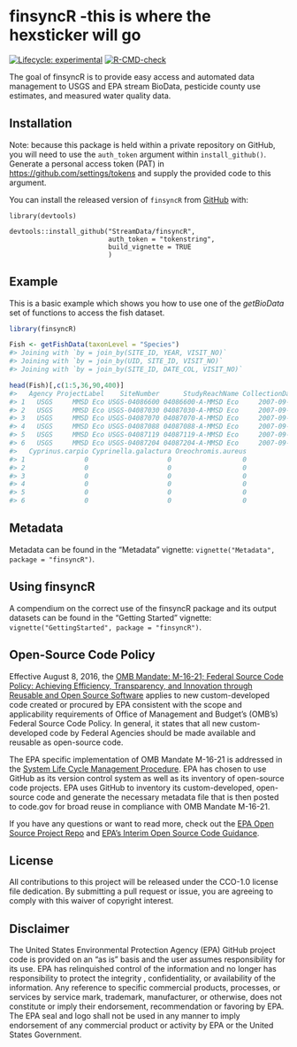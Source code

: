 
<!-- README.md is generated from README.Rmd. Please edit that file -->

# finsyncR -this is where the hexsticker will go

<!-- badges: start -->

[![Lifecycle:
experimental](https://img.shields.io/badge/lifecycle-experimental-orange.svg)](https://lifecycle.r-lib.org/articles/stages.html#experimental)
[![R-CMD-check](https://github.com/StreamData/finsyncR/actions/workflows/R-CMD-check.yaml/badge.svg)](https://github.com/StreamData/finsyncR/actions/workflows/R-CMD-check.yaml)
<!-- badges: end -->

The goal of finsyncR is to provide easy access and automated data
management to USGS and EPA stream BioData, pesticide county use
estimates, and measured water quality data.

## Installation

Note: because this package is held within a private repository on
GitHub, you will need to use the `auth_token` argument within
`install_github()`. Generate a personal access token (PAT) in
<https://github.com/settings/tokens> and supply the provided code to
this argument.

You can install the released version of `finsyncR` from
[GitHub](https://github.com/StreamData/finsyncR) with:

    library(devtools)

    devtools::install_github("StreamData/finsyncR",
                             auth_token = "tokenstring",
                             build_vignette = TRUE
                             )

## Example

This is a basic example which shows you how to use one of the
*getBioData* set of functions to access the fish dataset.

``` r
library(finsyncR)

Fish <- getFishData(taxonLevel = "Species")
#> Joining with `by = join_by(SITE_ID, YEAR, VISIT_NO)`
#> Joining with `by = join_by(UID, SITE_ID, VISIT_NO)`
#> Joining with `by = join_by(SITE_ID, DATE_COL, VISIT_NO)`

head(Fish)[,c(1:5,36,90,400)]
#>   Agency ProjectLabel    SiteNumber      StudyReachName CollectionDate
#> 1   USGS     MMSD Eco USGS-04086600 04086600-A-MMSD Eco     2007-09-10
#> 2   USGS     MMSD Eco USGS-04087030 04087030-A-MMSD Eco     2007-09-05
#> 3   USGS     MMSD Eco USGS-04087070 04087070-A-MMSD Eco     2007-09-05
#> 4   USGS     MMSD Eco USGS-04087088 04087088-A-MMSD Eco     2007-09-04
#> 5   USGS     MMSD Eco USGS-04087119 04087119-A-MMSD Eco     2007-09-12
#> 6   USGS     MMSD Eco USGS-04087204 04087204-A-MMSD Eco     2007-09-07
#>   Cyprinus.carpio Cyprinella.galactura Oreochromis.aureus
#> 1               0                    0                  0
#> 2               0                    0                  0
#> 3               0                    0                  0
#> 4               0                    0                  0
#> 5               0                    0                  0
#> 6               0                    0                  0
```

## Metadata

Metadata can be found in the “Metadata” vignette:
`vignette("Metadata", package = "finsyncR")`.

## Using finsyncR

A compendium on the correct use of the finsyncR package and its output
datasets can be found in the “Getting Started” vignette:
`vignette("GettingStarted", package = "finsyncR")`.

## Open-Source Code Policy

Effective August 8, 2016, the [OMB Mandate: M-16-21; Federal Source Code
Policy: Achieving Efficiency, Transparency, and Innovation through
Reusable and Open Source
Software](https://obamawhitehouse.archives.gov/sites/default/files/omb/memoranda/2016/m_16_21.pdf)
applies to new custom-developed code created or procured by EPA
consistent with the scope and applicability requirements of Office of
Management and Budget’s (OMB’s) Federal Source Code Policy. In general,
it states that all new custom-developed code by Federal Agencies should
be made available and reusable as open-source code.

The EPA specific implementation of OMB Mandate M-16-21 is addressed in
the [System Life Cycle Management
Procedure](https://www.epa.gov/irmpoli8/policy-procedures-and-guidance-system-life-cycle-management-slcm).
EPA has chosen to use GitHub as its version control system as well as
its inventory of open-source code projects. EPA uses GitHub to inventory
its custom-developed, open-source code and generate the necessary
metadata file that is then posted to code.gov for broad reuse in
compliance with OMB Mandate M-16-21.

If you have any questions or want to read more, check out the [EPA Open
Source Project Repo](https://github.com/USEPA/open-source-projects) and
[EPA’s Interim Open Source Code
Guidance](https://www.epa.gov/developers/open-source-software-and-epa-code-repository-requirements).

## License

All contributions to this project will be released under the CCO-1.0
license file dedication. By submitting a pull request or issue, you are
agreeing to comply with this waiver of copyright interest.

## Disclaimer

The United States Environmental Protection Agency (EPA) GitHub project
code is provided on an “as is” basis and the user assumes responsibility
for its use. EPA has relinquished control of the information and no
longer has responsibility to protect the integrity , confidentiality, or
availability of the information. Any reference to specific commercial
products, processes, or services by service mark, trademark,
manufacturer, or otherwise, does not constitute or imply their
endorsement, recommendation or favoring by EPA. The EPA seal and logo
shall not be used in any manner to imply endorsement of any commercial
product or activity by EPA or the United States Government.
